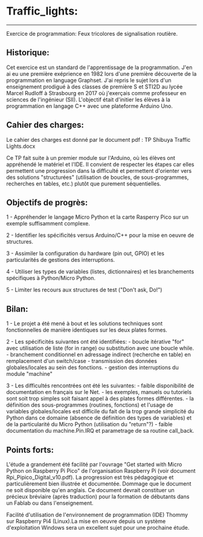 # Traffic_lights:
-----------------

Exercice de programmation: Feux tricolores de signalisation routière.

Historique:
-----------

Cet exercice est un standard de l'apprentissage de la programmation.
J'en ai eu une première exéprience en 1982 lors d'une première découverte de la programmation en language Graphset.
J'ai repris le sujet lors d'un enseignement prodigué à des classes de première S et STI2D au lycée
Marcel Rudloff à Strasbourg en 2017 où j'exerçais comme professeur en sciences de l'ingénieur (SII).
L'objectif était d'initier les élèves à la programmation en langage C++ avec une plateforme Arduino Uno.

Cahier des charges:
-------------------

Le cahier des charges est donné par le document pdf : TP Shibuya Traffic Lights.docx

Ce TP fait suite à un premier module sur l'Arduino, où les élèves ont appréhendé le matériel et l'IDE.
Il convient de respecter les étapes car elles permettent une progression dans la difficulté et permettent
d'orienter vers des solutions "structurées" (utilisation de boucles, de sous-programmes, recherches en tables, etc.)
plutôt que purement séquentielles.

Objectifs de progrès:
---------------------

1 - Appréhender le langage Micro Python et la carte Rasperry Pico sur un exemple suffisamment complexe.

2 - Identifier les spécificités versus Arduino/C++ pour la mise en oeuvre de structures.

3 - Assimiler la configuration du hardware (pin out, GPIO) et les particularités de gestions des interruptions.

4 - Utiliser les types de variables (listes, dictionnaires) et les branchements spécifiques à Python/Micro Python.

5 - Limiter les recours aux structures de test ("Don't ask, Do!")

Bilan:
------

1 - Le projet a été mené à bout et les solutions techniques sont fonctionnelles de manière identiques sur les
    deux plates formes.

2 - Les spécificités suivantes ont été identifiées:
	- boucle itérative "for" avec utilisation de liste (for in range) ou substitution avec une boucle while.
	- branchement conditionnel en adressage indirect (recherche en table) en remplacement d'un switch/case
	- transmission des données globales/locales au sein des fonctions.
	- gestion des interruptions du module "machine"

3 - Les difficultés rencontrées ont été les suivantes:
	- faible disponibilité de documentation en français sur le Net.
	- les exemples, manuels ou tutoriels sont soit trop simples soit faisant appel à des plates formes différentes.
	- la définition des sous-programmes (routines, fonctions) et l'usage de variables globales/locales est difficile
	  du fait de la trop grande simplicité du Python dans ce domaine (absence de définition des types de variables)
	  et de la particularité du Micro Python (utilisation du "return"?)
	- faible documentation du machine.Pin.IRQ et parametrage de sa routine call_back.

Points forts:
-------------

L'étude a grandement été facilité par l'ouvrage "Get started with Micro Python on Raspberry Pi Pico" de l'organisation
Raspberry Pi (voir document Rpi_Pipico_Digital_v10.pdf). La progression est très pédagogique et particulièrement bien
illustrée et documentée. Dommage que le document ne soit disponible qu'en anglais. Ce document devrait constituer
un précieux bréviaire (après traduction) pour la formation de débutants dans un Fablab ou dans l'enseignement.

Facilité d'utilisation de l'environnement de programmation (IDE) Thommy sur Raspberry Pi4 (Linux).La mise en oeuvre depuis
un système d'exploitation Windows sera un excellent sujet pour une prochaine étude.